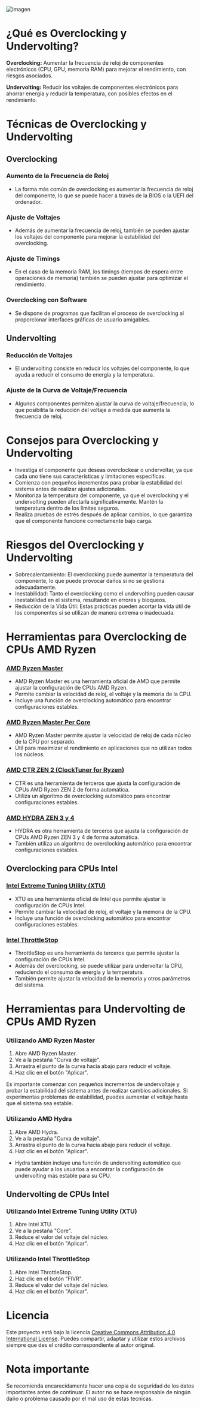 
![imagen](foto.jpg)

# ¿Qué es Overclocking y Undervolting?

**Overclocking:** Aumentar la frecuencia de reloj de componentes electrónicos (CPU, GPU, memoria RAM) para mejorar el rendimiento, con riesgos asociados.

**Undervolting:** Reducir los voltajes de componentes electrónicos para ahorrar energía y reducir la temperatura, con posibles efectos en el rendimiento.

# Técnicas de Overclocking y Undervolting

## Overclocking

### Aumento de la Frecuencia de Reloj
- La forma más común de overclocking es aumentar la frecuencia de reloj del componente, lo que se puede hacer a través de la BIOS o la UEFI del ordenador.

### Ajuste de Voltajes
- Además de aumentar la frecuencia de reloj, también se pueden ajustar los voltajes del componente para mejorar la estabilidad del overclocking.

### Ajuste de Timings
- En el caso de la memoria RAM, los timings (tiempos de espera entre operaciones de memoria) también se pueden ajustar para optimizar el rendimiento.

### Overclocking con Software
- Se dispone de programas que facilitan el proceso de overclocking al proporcionar interfaces gráficas de usuario amigables.

## Undervolting

### Reducción de Voltajes
- El undervolting consiste en reducir los voltajes del componente, lo que ayuda a reducir el consumo de energía y la temperatura.

### Ajuste de la Curva de Voltaje/Frecuencia
- Algunos componentes permiten ajustar la curva de voltaje/frecuencia, lo que posibilita la reducción del voltaje a medida que aumenta la frecuencia de reloj.

# Consejos para Overclocking y Undervolting
- Investiga el componente que deseas overclockear o undervoltar, ya que cada uno tiene sus características y limitaciones específicas.
- Comienza con pequeños incrementos para probar la estabilidad del sistema antes de realizar ajustes adicionales.
- Monitoriza la temperatura del componente, ya que el overclocking y el undervolting pueden afectarla significativamente. Mantén la temperatura dentro de los límites seguros.
- Realiza pruebas de estrés después de aplicar cambios, lo que garantiza que el componente funcione correctamente bajo carga.

# Riesgos del Overclocking y Undervolting
- Sobrecalentamiento: El overclocking puede aumentar la temperatura del componente, lo que puede provocar daños si no se gestiona adecuadamente.
- Inestabilidad: Tanto el overclocking como el undervolting pueden causar inestabilidad en el sistema, resultando en errores y bloqueos.
- Reducción de la Vida Útil: Estas prácticas pueden acortar la vida útil de los componentes si se utilizan de manera extrema o inadecuada.

# Herramientas para Overclocking de CPUs AMD Ryzen

### [AMD Ryzen Master](https://www.amd.com/es/technologies/ryzen-master)
- AMD Ryzen Master es una herramienta oficial de AMD que permite ajustar la configuración de CPUs AMD Ryzen.
- Permite cambiar la velocidad de reloj, el voltaje y la memoria de la CPU.
- Incluye una función de overclocking automático para encontrar configuraciones estables.

### [AMD Ryzen Master Per Core](url)
- AMD Ryzen Master permite ajustar la velocidad de reloj de cada núcleo de la CPU por separado.
- Útil para maximizar el rendimiento en aplicaciones que no utilizan todos los núcleos.

### [AMD CTR ZEN 2 (ClockTuner for Ryzen)](https://www.guru3d.com/download/clocktuner-for-ryzen-download/)
- CTR es una herramienta de terceros que ajusta la configuración de CPUs AMD Ryzen ZEN 2 de forma automática.
- Utiliza un algoritmo de overclocking automático para encontrar configuraciones estables.

### [AMD HYDRA ZEN 3 y 4](enlace_amd_hydra_zen_3_4)
- HYDRA es otra herramienta de terceros que ajusta la configuración de CPUs AMD Ryzen ZEN 3 y 4 de forma automática.
- También utiliza un algoritmo de overclocking automático para encontrar configuraciones estables.

## Overclocking para CPUs Intel

### [Intel Extreme Tuning Utility (XTU)](https://www.intel.la/content/www/xl/es/download/17881/intel-extreme-tuning-utility-intel-xtu.html)
- XTU es una herramienta oficial de Intel que permite ajustar la configuración de CPUs Intel.
- Permite cambiar la velocidad de reloj, el voltaje y la memoria de la CPU.
- Incluye una función de overclocking automático para encontrar configuraciones estables.

### [Intel ThrottleStop](https://www.techpowerup.com/download/techpowerup-throttlestop/)
- ThrottleStop es una herramienta de terceros que permite ajustar la configuración de CPUs Intel.
- Además del overclocking, se puede utilizar para undervoltar la CPU, reduciendo el consumo de energía y la temperatura.
- También permite ajustar la velocidad de la memoria y otros parámetros del sistema.

# Herramientas para Undervolting de CPUs AMD Ryzen

### Utilizando AMD Ryzen Master

1. Abre AMD Ryzen Master.
2. Ve a la pestaña "Curva de voltaje".
3. Arrastra el punto de la curva hacia abajo para reducir el voltaje.
4. Haz clic en el botón "Aplicar".

Es importante comenzar con pequeños incrementos de undervoltaje y probar la estabilidad del sistema antes de realizar cambios adicionales. Si experimentas problemas de estabilidad, puedes aumentar el voltaje hasta que el sistema sea estable.

### Utilizando AMD Hydra

1. Abre AMD Hydra.
2. Ve a la pestaña "Curva de voltaje".
3. Arrastra el punto de la curva hacia abajo para reducir el voltaje.
4. Haz clic en el botón "Aplicar".

- Hydra también incluye una función de undervolting automático que puede ayudar a los usuarios a encontrar la configuración de undervolting más estable para su CPU.

## Undervolting de CPUs Intel

### Utilizando Intel Extreme Tuning Utility (XTU)

1. Abre Intel XTU.
2. Ve a la pestaña "Core".
3. Reduce el valor del voltaje del núcleo.
4. Haz clic en el botón "Aplicar".

### Utilizando Intel ThrottleStop

1. Abre Intel ThrottleStop.
2. Haz clic en el botón "FIVR".
3. Reduce el valor del voltaje del núcleo.
4. Haz clic en el botón "Aplicar".

# Licencia
Este proyecto está bajo la licencia [Creative Commons Attribution 4.0 International License](https://creativecommons.org/licenses/by/4.0/). Puedes compartir, adaptar y utilizar estos archivos siempre que des el crédito correspondiente al autor original.

# Nota importante
Se recomienda encarecidamente hacer una copia de seguridad de los datos importantes antes de continuar. El autor no se hace responsable de ningún daño o problema causado por el mal uso de estas tecnicas.

